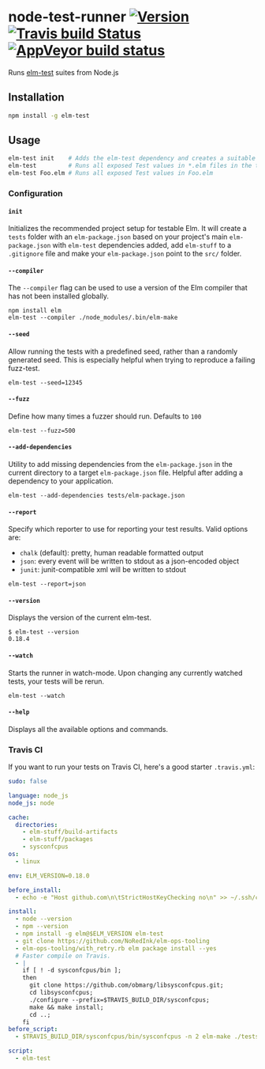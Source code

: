 # node-test-runner [![Version](https://img.shields.io/npm/v/elm-test.svg)](https://www.npmjs.com/package/elm-test) [![Travis build Status](https://travis-ci.org/rtfeldman/node-test-runner.svg?branch=master)](http://travis-ci.org/rtfeldman/node-test-runner) [![AppVeyor build status](https://ci.appveyor.com/api/projects/status/fixcy4ko78di0l31/branch/master?svg=true)](https://ci.appveyor.com/project/rtfeldman/node-test-runner/branch/master)

Runs [elm-test](https://github.com/elm-community/elm-test) suites from Node.js

## Installation

```bash
npm install -g elm-test
```

## Usage

```bash
elm-test init    # Adds the elm-test dependency and creates a suitable folder structure
elm-test         # Runs all exposed Test values in *.elm files in the test/ and tests/ directories
elm-test Foo.elm # Runs all exposed Test values in Foo.elm
```

### Configuration

#### `init`

Initializes the recommended project setup for testable Elm. It will create a `tests` folder with an `elm-package.json` based on your project's main `elm-package.json` with `elm-test` dependencies added, add `elm-stuff` to a `.gitignore` file and make your `elm-package.json` point to the `src/` folder.

#### `--compiler`

The `--compiler` flag can be used to use a version of the Elm compiler that
has not been installed globally.

```
npm install elm
elm-test --compiler ./node_modules/.bin/elm-make
```

#### `--seed`

Allow running the tests with a predefined seed, rather than a randomly generated seed. This is especially helpful when trying to reproduce a failing fuzz-test.

```
elm-test --seed=12345
```

#### `--fuzz`

Define how many times a fuzzer should run. Defaults to `100`

```
elm-test --fuzz=500
```

#### `--add-dependencies`

Utility to add missing dependencies from the `elm-package.json` in the current directory to a target `elm-package.json` file. Helpful after adding a dependency to your application.

```
elm-test --add-dependencies tests/elm-package.json
```

#### `--report`

Specify which reporter to use for reporting your test results. Valid options are:

- `chalk` (default): pretty, human readable formatted output
- `json`: every event will be written to stdout as a json-encoded object
- `junit`: junit-compatible xml will be written to stdout

```
elm-test --report=json
```

#### `--version`

Displays the version of the current elm-test.

```
$ elm-test --version
0.18.4
```

#### `--watch`

Starts the runner in watch-mode. Upon changing any currently watched tests, your tests will be rerun.

```
elm-test --watch
```

#### `--help`

Displays all the available options and commands.

### Travis CI

If you want to run your tests on Travis CI, here's a good starter `.travis.yml`:

```yml
sudo: false

language: node_js
node_js: node

cache:
  directories:
    - elm-stuff/build-artifacts
    - elm-stuff/packages
    - sysconfcpus
os:
  - linux

env: ELM_VERSION=0.18.0

before_install:
  - echo -e "Host github.com\n\tStrictHostKeyChecking no\n" >> ~/.ssh/config

install:
  - node --version
  - npm --version
  - npm install -g elm@$ELM_VERSION elm-test
  - git clone https://github.com/NoRedInk/elm-ops-tooling
  - elm-ops-tooling/with_retry.rb elm package install --yes
  # Faster compile on Travis.
  - |
    if [ ! -d sysconfcpus/bin ];
    then
      git clone https://github.com/obmarg/libsysconfcpus.git;
      cd libsysconfcpus;
      ./configure --prefix=$TRAVIS_BUILD_DIR/sysconfcpus;
      make && make install;
      cd ..;
    fi
before_script:
  - $TRAVIS_BUILD_DIR/sysconfcpus/bin/sysconfcpus -n 2 elm-make ./tests/Main.elm

script:
  - elm-test

```
